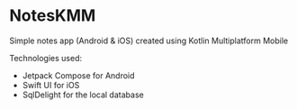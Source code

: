 # NotesKMM
Simple notes app (Android &amp; iOS) created using Kotlin Multiplatform Mobile

Technologies used: 
- Jetpack Compose for Android
- Swift UI for iOS
- SqlDelight for the local database
